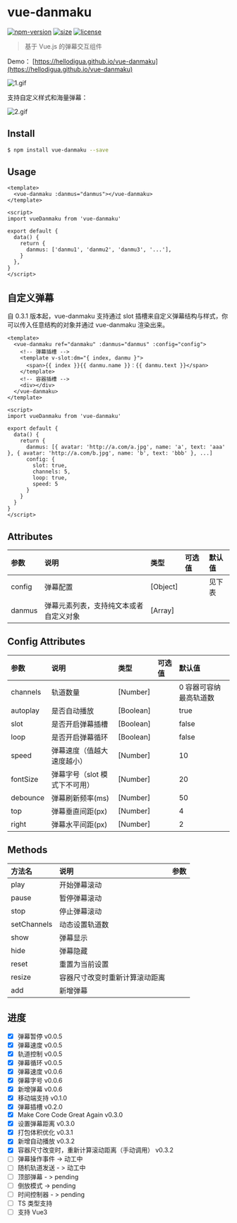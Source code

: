 # vue-danmaku

[![npm-version](https://img.shields.io/npm/v/vue-danmaku.svg)](https://www.npmjs.com/package/vue-danmaku)
[![size](https://img.shields.io/badge/minifiedsize-14kB-blue.svg)](https://www.npmjs.com/package/vue-danmaku)
[![license](https://img.shields.io/npm/l/express.svg)]()

> 基于 Vue.js 的弹幕交互组件

Demo： [https://hellodigua.github.io/vue-danmaku](https://hellodigua.github.io/vue-danmaku)

![1.gif](https://i.loli.net/2021/01/18/AhqP2nZBtLg9uwl.gif)

支持自定义样式和海量弹幕：

![2.gif](https://i.loli.net/2021/01/18/Rn3rHJeoAEsbiwZ.gif)

## Install

```bash
$ npm install vue-danmaku --save
```

## Usage

```vue
<template>
  <vue-danmaku :danmus="danmus"></vue-danmaku>
</template>

<script>
import vueDanmaku from 'vue-danmaku'

export default {
  data() {
    return {
      danmus: ['danmu1', 'danmu2', 'danmu3', '...'],
    }
  },
}
</script>
```

## 自定义弹幕

自 0.3.1 版本起，vue-danmaku 支持通过 slot 插槽来自定义弹幕结构与样式，你可以传入任意结构的对象并通过 vue-danmaku 渲染出来。

```vue
<template>
  <vue-danmaku ref="danmaku" :danmus="danmus" :config="config">
    <!-- 弹幕插槽 -->
    <template v-slot:dm="{ index, danmu }">
      <span>{{ index }}{{ danmu.name }}：{{ danmu.text }}</span>
    </template>
    <!-- 容器插槽 -->
    <div></div>
  </vue-danmaku>
</template>

<script>
import vueDanmaku from 'vue-danmaku'

export default {
  data() {
    return {
      danmus: [{ avatar: 'http://a.com/a.jpg', name: 'a', text: 'aaa' }, { avatar: 'http://a.com/b.jpg', name: 'b', text: 'bbb' }, ...]
      config: {
        slot: true,
        channels: 5,
        loop: true,
        speed: 5
      }
    }
  }
}
</script>
```

## Attributes

| 参数   | 说明                                   | 类型     | 可选值 | 默认值 |
| :----- | :------------------------------------- | :------- | :----- | :----- |
| config | 弹幕配置                               | [Object] |        | 见下表 |
| danmus | 弹幕元素列表，支持纯文本或者自定义对象 | [Array]  |        |        |

## Config Attributes

| 参数     | 说明                          | 类型      | 可选值 | 默认值                 |
| :------- | :---------------------------- | :-------- | :----- | :--------------------- |
| channels | 轨道数量                      | [Number]  |        | 0 容器可容纳最高轨道数 |
| autoplay | 是否自动播放                  | [Boolean] |        | true                   |
| slot     | 是否开启弹幕插槽              | [Boolean] |        | false                  |
| loop     | 是否开启弹幕循环              | [Boolean] |        | false                  |
| speed    | 弹幕速度（值越大速度越小）    | [Number]  |        | 10                     |
| fontSize | 弹幕字号（slot 模式下不可用） | [Number]  |        | 20                     |
| debounce | 弹幕刷新频率(ms)              | [Number]  |        | 50                     |
| top      | 弹幕垂直间距(px)              | [Number]  |        | 4                      |
| right    | 弹幕水平间距(px)              | [Number]  |        | 2                      |

## Methods

| 方法名      | 说明                           | 参数 |
| :---------- | :----------------------------- | :--- |
| play        | 开始弹幕滚动                   |      |
| pause       | 暂停弹幕滚动                   |      |
| stop        | 停止弹幕滚动                   |      |
| setChannels | 动态设置轨道数                 |      |
| show        | 弹幕显示                       |      |
| hide        | 弹幕隐藏                       |      |
| reset       | 重置为当前设置                 |      |
| resize      | 容器尺寸改变时重新计算滚动距离 |      |
| add         | 新增弹幕                       |      |

## 进度

- [x] 弹幕暂停 v0.0.5
- [x] 弹幕速度 v0.0.5
- [x] 轨道控制 v0.0.5
- [x] 弹幕循环 v0.0.5
- [x] 弹幕速度 v0.0.6
- [x] 弹幕字号 v0.0.6
- [x] 新增弹幕 v0.0.6
- [x] 移动端支持 v0.1.0
- [x] 弹幕插槽 v0.2.0
- [x] Make Core Code Great Again v0.3.0
- [x] 设置弹幕距离 v0.3.0
- [x] 打包体积优化 v0.3.1
- [x] 新增自动播放 v0.3.2
- [x] 容器尺寸改变时，重新计算滚动距离（手动调用） v0.3.2
- [ ] 弹幕操作事件 -> 动工中
- [ ] 随机轨道发送 - > 动工中
- [ ] 顶部弹幕 - > pending
- [ ] 倒放模式 -> pending
- [ ] 时间控制器 - > pending
- [ ] TS 类型支持
- [ ] 支持 Vue3
